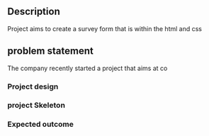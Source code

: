 ## Description
Project aims to create a survey form that is within the html and css

## problem statement
The company recently started a project  that aims at co
### Project design

### project Skeleton

### Expected outcome